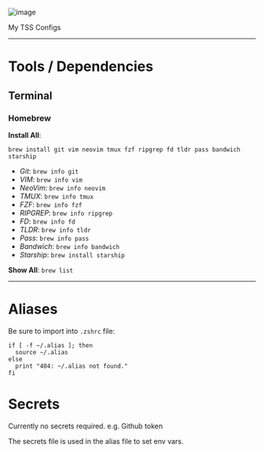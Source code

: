 ![image](https://user-images.githubusercontent.com/7681962/222839779-b3949c07-abad-4731-8573-6202d1e2bbda.png)


My TSS Configs

-----

# Tools / Dependencies

## Terminal

### Homebrew

**Install All**: 
```
brew install git vim neovim tmux fzf ripgrep fd tldr pass bandwich starship
```
- _Git_:         `brew info git`
- _VIM_:         `brew info vim`
- _NeoVim_:      `brew info neovim`
- _TMUX_:        `brew info tmux`
- _FZF_:         `brew info fzf`
- _RIPGREP_:     `brew info ripgrep`
- _FD_:          `brew info fd`
- _TLDR_:        `brew info tldr`
- _Pass_:        `brew info pass`
- _Bandwich_:    `brew info bandwich`
- _Starship_:    `brew install starship`

**Show All**: `brew list`

-----

# Aliases

Be sure to import into `.zshrc` file:
```
if [ -f ~/.alias ]; then
  source ~/.alias
else
  print "404: ~/.alias not found."
fi
```

# Secrets

Currently no secrets required.
e.g. Github token

The secrets file is used in the alias file to set env vars.
